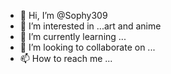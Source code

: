 - 👋 Hi, I’m @Sophy309
- 👀 I’m interested in ...art and anime
- 🌱 I’m currently learning ...
- 💞️ I’m looking to collaborate on ...
- 📫 How to reach me ...

<!---
Sophy309/Sophy309 is a ✨ special ✨ repository because its `README.md` (this file) appears on your GitHub profile.
You can click the Preview link to take a look at your changes.
--->
